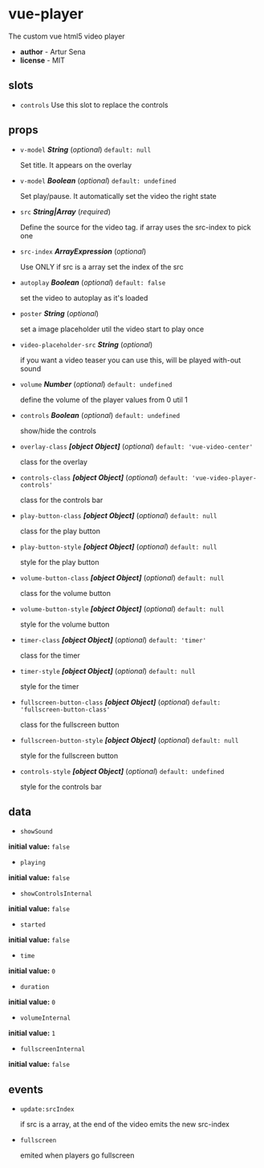 # vue-player 

The custom vue html5 video player 

- **author** - Artur  Sena 
- **license** - MIT 

## slots 

- `controls` Use this slot to replace the controls 

## props 

- `v-model` ***String*** (*optional*) `default: null` 

  Set title.
  It appears on the overlay 

- `v-model` ***Boolean*** (*optional*) `default: undefined` 

  Set play/pause.
  It automatically set the video the right state 

- `src` ***String|Array*** (*required*) 

  Define the source for the video tag.
  if array uses the src-index to pick one 

- `src-index` ***ArrayExpression*** (*optional*) 

  Use ONLY if src is a array
  set the index of the src 

- `autoplay` ***Boolean*** (*optional*) `default: false` 

  set the video to autoplay as it's loaded 

- `poster` ***String*** (*optional*) 

  set a image placeholder util the video start to play once 

- `video-placeholder-src` ***String*** (*optional*) 

  if you want a video teaser you can use this, will be played with-out sound 

- `volume` ***Number*** (*optional*) `default: undefined` 

  define the volume of the player
  values from 0 util 1 

- `controls` ***Boolean*** (*optional*) `default: undefined` 

  show/hide the controls 

- `overlay-class` ***[object Object]*** (*optional*) `default: 'vue-video-center'` 

  class for the overlay 

- `controls-class` ***[object Object]*** (*optional*) `default: 'vue-video-player-controls'` 

  class for the controls bar 

- `play-button-class` ***[object Object]*** (*optional*) `default: null` 

  class for the play button 

- `play-button-style` ***[object Object]*** (*optional*) `default: null` 

  style for the play button 

- `volume-button-class` ***[object Object]*** (*optional*) `default: null` 

  class for the volume button 

- `volume-button-style` ***[object Object]*** (*optional*) `default: null` 

  style for the volume button 

- `timer-class` ***[object Object]*** (*optional*) `default: 'timer'` 

  class for the timer 

- `timer-style` ***[object Object]*** (*optional*) `default: null` 

  style for the timer 

- `fullscreen-button-class` ***[object Object]*** (*optional*) `default: 'fullscreen-button-class'` 

  class for the fullscreen button 

- `fullscreen-button-style` ***[object Object]*** (*optional*) `default: null` 

  style for the fullscreen button 

- `controls-style` ***[object Object]*** (*optional*) `default: undefined` 

  style for the controls bar 

## data 

- `showSound` 

**initial value:** `false` 

- `playing` 

**initial value:** `false` 

- `showControlsInternal` 

**initial value:** `false` 

- `started` 

**initial value:** `false` 

- `time` 

**initial value:** `0` 

- `duration` 

**initial value:** `0` 

- `volumeInternal` 

**initial value:** `1` 

- `fullscreenInternal` 

**initial value:** `false` 

## events 

- `update:srcIndex` 

  if src is a array, at the end of the video emits the new src-index 

- `fullscreen` 

  emited when players go fullscreen 

